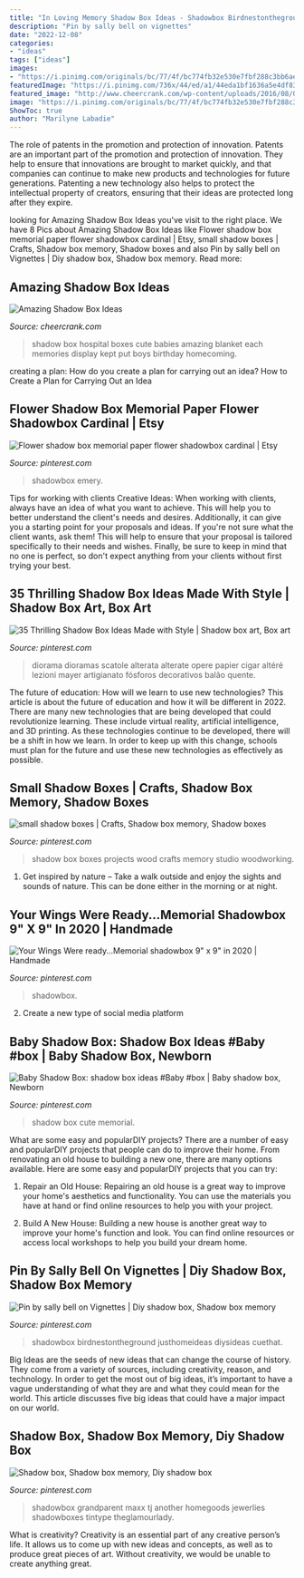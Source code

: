 ```yaml
---
title: "In Loving Memory Shadow Box Ideas - Shadowbox Birdnestontheground Justhomeideas Diysideas Cuethat"
description: "Pin by sally bell on vignettes"
date: "2022-12-08"
categories:
- "ideas"
tags: ["ideas"]
images:
- "https://i.pinimg.com/originals/bc/77/4f/bc774fb32e530e7fbf288c3bb6ae5f59.jpg"
featuredImage: "https://i.pinimg.com/736x/44/ed/a1/44eda1bf1636a5e4df83c1da43c4b92a.jpg"
featured_image: "http://www.cheercrank.com/wp-content/uploads/2016/08/07-shadow-box-ideas.jpg"
image: "https://i.pinimg.com/originals/bc/77/4f/bc774fb32e530e7fbf288c3bb6ae5f59.jpg"
ShowToc: true
author: "Marilyne Labadie"
---
```



The role of patents in the promotion and protection of innovation.
Patents are an important part of the promotion and protection of innovation. They help to ensure that innovations are brought to market quickly, and that companies can continue to make new products and technologies for future generations. Patenting a new technology also helps to protect the intellectual property of creators, ensuring that their ideas are protected long after they expire.

	

		
looking for Amazing Shadow Box Ideas you've visit to the right place. We have 8 Pics about Amazing Shadow Box Ideas like Flower shadow box memorial paper flower shadowbox cardinal | Etsy, small shadow boxes | Crafts, Shadow box memory, Shadow boxes and also Pin by sally bell on Vignettes | Diy shadow box, Shadow box memory. Read more:
		
    
## Amazing Shadow Box Ideas

<img loading=lazy src="http://www.cheercrank.com/wp-content/uploads/2016/08/07-shadow-box-ideas.jpg" onerror="this.onerror=null;this.src='https://tse3.mm.bing.net/th?id=OIP.znjMnTOKPD8j-c1ANuDQRgHaJ3&amp;pid=15.1';" alt="Amazing Shadow Box Ideas">

_Source: cheercrank.com_

>shadow box hospital boxes cute babies amazing blanket each memories display kept put boys birthday homecoming. 

	

creating a plan: How do you create a plan for carrying out an idea?
How to Create a Plan for Carrying Out an Idea

    
## Flower Shadow Box Memorial Paper Flower Shadowbox Cardinal | Etsy

<img loading=lazy src="https://i.pinimg.com/736x/33/30/db/3330db3a555ac1fb27b2e67607e05c6e.jpg" onerror="this.onerror=null;this.src='https://tse4.mm.bing.net/th?id=OIP.ykZsm3-698FxzCa2Jr0lPwHaJ3&amp;pid=15.1';" alt="Flower shadow box memorial paper flower shadowbox cardinal | Etsy">

_Source: pinterest.com_

>shadowbox emery. 

	

Tips for working with clients
Creative Ideas: When working with clients, always have an idea of what you want to achieve. This will help you to better understand the client's needs and desires. Additionally, it can give you a starting point for your proposals and ideas. If you're not sure what the client wants, ask them! This will help to ensure that your proposal is tailored specifically to their needs and wishes. Finally, be sure to keep in mind that no one is perfect, so don't expect anything from your clients without first trying your best.

    
## 35 Thrilling Shadow Box Ideas Made With Style | Shadow Box Art, Box Art

<img loading=lazy src="https://i.pinimg.com/736x/38/4e/aa/384eaa37285958915eb1947bda568a23.jpg" onerror="this.onerror=null;this.src='https://tse2.mm.bing.net/th?id=OIP.yiIrXO3hgXp6E2w3CBZX9QHaJ6&amp;pid=15.1';" alt="35 Thrilling Shadow Box Ideas Made with Style | Shadow box art, Box art">

_Source: pinterest.com_

>diorama dioramas scatole alterata alterate opere papier cigar altéré lezioni mayer artigianato fósforos decorativos balão quente. 

	

The future of education: How will we learn to use new technologies?
This article is about the future of education and how it will be different in 2022. There are many new technologies that are being developed that could revolutionize learning. These include virtual reality, artificial intelligence, and 3D printing. As these technologies continue to be developed, there will be a shift in how we learn. In order to keep up with this change, schools must plan for the future and use these new technologies as effectively as possible.

    
## Small Shadow Boxes | Crafts, Shadow Box Memory, Shadow Boxes

<img loading=lazy src="https://i.pinimg.com/originals/da/bf/b3/dabfb3a5ef4bdc4767c7e033cfab5b0a.jpg" onerror="this.onerror=null;this.src='https://tse2.mm.bing.net/th?id=OIP.U14HKh5a2OhEhOg1EFhL-gHaJ4&amp;pid=15.1';" alt="small shadow boxes | Crafts, Shadow box memory, Shadow boxes">

_Source: pinterest.com_

>shadow box boxes projects wood crafts memory studio woodworking. 

	

1. Get inspired by nature – Take a walk outside and enjoy the sights and sounds of nature. This can be done either in the morning or at night.

    
## Your Wings Were Ready...Memorial Shadowbox 9&quot; X 9&quot; In 2020 | Handmade

<img loading=lazy src="https://i.pinimg.com/736x/93/20/54/93205410c275af4261504b3c52f52435.jpg" onerror="this.onerror=null;this.src='https://tse1.mm.bing.net/th?id=OIP.UuFcn6mdkIaMXet5PGzpnQHaHm&amp;pid=15.1';" alt="Your Wings Were ready...Memorial shadowbox 9&quot; x 9&quot; in 2020 | Handmade">

_Source: pinterest.com_

>shadowbox. 

	

2. Create a new type of social media platform

    
## Baby Shadow Box: Shadow Box Ideas #Baby #box | Baby Shadow Box, Newborn

<img loading=lazy src="https://i.pinimg.com/736x/44/ed/a1/44eda1bf1636a5e4df83c1da43c4b92a.jpg" onerror="this.onerror=null;this.src='https://tse2.mm.bing.net/th?id=OIP.c-UxogNULLlmuFrM0io2SQHaLH&amp;pid=15.1';" alt="Baby Shadow Box: shadow box ideas #Baby #box | Baby shadow box, Newborn">

_Source: pinterest.com_

>shadow box cute memorial. 

	

What are some easy and popularDIY projects?
There are a number of easy and popularDIY projects that people can do to improve their home. From renovating an old house to building a new one, there are many options available. Here are some easy and popularDIY projects that you can try:
1. Repair an Old House: Repairing an old house is a great way to improve your home's aesthetics and functionality. You can use the materials you have at hand or find online resources to help you with your project.

2. Build A New House: Building a new house is another great way to improve your home's function and look. You can find online resources or access local workshops to help you build your dream home.

    
## Pin By Sally Bell On Vignettes | Diy Shadow Box, Shadow Box Memory

<img loading=lazy src="https://i.pinimg.com/originals/bc/77/4f/bc774fb32e530e7fbf288c3bb6ae5f59.jpg" onerror="this.onerror=null;this.src='https://tse3.mm.bing.net/th?id=OIP.WSkZ_7-ARcCn8xyEcfUktQHaJ4&amp;pid=15.1';" alt="Pin by sally bell on Vignettes | Diy shadow box, Shadow box memory">

_Source: pinterest.com_

>shadowbox birdnestontheground justhomeideas diysideas cuethat. 

	

Big Ideas are the seeds of new ideas that can change the course of history. They come from a variety of sources, including creativity, reason, and technology. In order to get the most out of big ideas, it’s important to have a vague understanding of what they are and what they could mean for the world. This article discusses five big ideas that could have a major impact on our world.

    
## Shadow Box, Shadow Box Memory, Diy Shadow Box

<img loading=lazy src="https://i.pinimg.com/736x/fc/ea/9f/fcea9fb8772bdd43aa1d5df43fdebb06.jpg" onerror="this.onerror=null;this.src='https://tse3.mm.bing.net/th?id=OIP.pvQBcS1Rugc6zU0j1Ro-fgDYEg&amp;pid=15.1';" alt="Shadow box, Shadow box memory, Diy shadow box">

_Source: pinterest.com_

>shadowbox grandparent maxx tj another homegoods jewerlies shadowboxes tintype theglamourlady. 

	

What is creativity?
Creativity is an essential part of any creative person’s life. It allows us to come up with new ideas and concepts, as well as to produce great pieces of art. Without creativity, we would be unable to create anything great.

